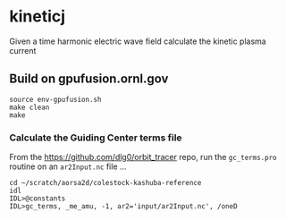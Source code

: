 # kineticj
Given a time harmonic electric wave field calculate the kinetic plasma current
## Build on gpufusion.ornl.gov
```
source env-gpufusion.sh
make clean
make
```

### Calculate the Guiding Center terms file

From the https://github.com/dlg0/orbit_tracer repo, run the `gc_terms.pro` routine on an `ar2Input.nc` file ...
```
cd ~/scratch/aorsa2d/colestock-kashuba-reference
idl
IDL>@constants
IDL>gc_terms, _me_amu, -1, ar2='input/ar2Input.nc', /oneD
```
